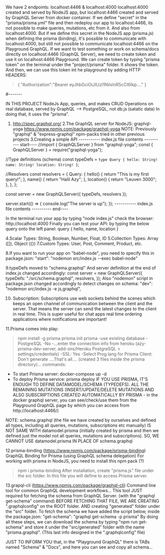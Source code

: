 We have 2 endpoints: localhost:4466 & localhost:4000
localhost:4000 created and served by NodeJS app, but localhost:4466 created and served by GraphQL Server from docker container. If we define "secret" in the "prisma/prisma.yml" file and then redeploy our app to localhost:4466, its not possible to make queries, mutations, etc from it. And also from localhost:4000. But if we define this secret in the NodeJS app (prisma.js) when defining the prisma (binding), it's possible to communicate with localhost:4000, but still not possible to communicate localhost:4466 on the Playground GraphQL. If we want to test something or work on schema/docs directly on localhost:4466 (GraphQL Server), we need to create token and use it on localhost:4466 Playground. We can create token by typing "prisma token" on the terminal under the "project/prisma" folder. It shows the token. And then, we can use this token int he playground by adding HTTP HEADERS:

> {
> "Authorization":"Bearer eyJhbGciOiJIUzI1NiIsInR5cCI6Ikp...."
> }

#-------

IN THIS PROJECT NodeJs App, queries, and makes CRUD Operations on real database, served by GraphQL --> PostgreSQL, not db.js (satatic data)
In doing that, it uses the "prisma".

1. http://spec.graphql.org/
   2.The GraphQL server for NodeJS: graphql-yoga
   https://www.npmjs.com/package/graphql-yoga
   NOTE: Previously "graphql" & "express-graphql" npm-packs tried in other previous projects
   3.Creating a simple API
   ----------- index.js file contents ---------- start----
   //import { GraphQLServer } from "graphql-yoga";
   const { GraphQLServer } = require("graphql-yoga");

//Type definitions (schema)
const typeDefs = `type Query { hello: String! name: String! location: String! }`;

//Resolvers
const resolvers = {
Query: {
hello() {
return "This is my first query!";
},
name() {
return "Halil Azy";
},
location() {
return "Leuven 3000";
},
},
};

const server = new GraphQLServer({ typeDefs, resolvers });

server.start(() => {
console.log("The server is up");
});
----------- index.js file contents ---------- end----

In the terminal run your app by typing "node index.js"
check the browser: http://localhost:4000
Finally you can test your API: by typing the below query onto the left panel:
query {
hello,
name,
location
}

4.Scalar Types: String, Boolean, Number, Float, ID
5.Collection Types: Array ([]), Object ({})
7.Custom Types: User, Post, Comment, Product, etc.

8.If you want to run your app on "babel-node", you need to specify this in package.json:
"start": "nodemon src/index.js --exec babel-node"

9.typeDefs moved to "schema.graphql"
And server definition at the end of index.js changed accordingly:
const server = new GraphQLServer({
typeDefs: "./src/schema.graphql",
resolvers,
});
Also "nodemon" script in package.json changed accordingly to detect changes on schema:
"dev": "nodemon src/index.js -e js,graphql",

10. Subscription:
    Subscriptions use web sockets behind the scenes which keeps an open channel of communication between the client and the server. That means the server can send the latest changes to the client in real time. This is super useful for chat apps real time ordering applications where notifications are important!

11.Prisma comes into play:

> npm install -g prisma
> prisma init prisma
> -use existing database
> -PostgreSQL
> -No
> -...enter the connection info from heroku (azy-prisma-dev-server, add-ons/Heroku PostgreSQL > settings/credentials)
> -SSL: Yes
> -Select Prog.lang for Prisma Client: Don't generate
> ....That's all.... (created 3 files inside the prisma directory)... commands:

- To start Prisma server: docker-compose up -d
- To deploy Prisma service: prisma deploy
  IF YOU USE PRISMA, IT'S ENOUGH TO DEFINE DATAMODEL/SCHEMA (TYPEDEFS). ALL THE REMAINING MUTATIONS (INSERT/UPDATE/DELETE MUTATIONS AND ALSO SUBSCRIPTIONS CREATED AUTOMATICALLY BY PRISMA - in the docker graphql server, you can see/check/use them from the Playground GraphQL page by which you can access from http://localhost:4466/)

NOTE: schema.graphql (the file we have created by ourselves and defined all types, including all queries, mutations, subscriptions etc manually) IS NOT SAME WITH datamodel.prisma (initially created by prisma and then we defined just the model not all queries, mutations and subscriptions). SO, WE CANNOT USE datamodel.prisma IN PLACE OF schema.graphql

12.prisma-binding (https://www.npmjs.com/package/prisma-binding)
GraphQL Binding for Prisma (using GraphQL schema delegation)
For working with prisma in NodeJS, you need to install this npm pack (?)

> npm i prisma-binding
> After installation, create "prisma.js" file under the src folder. In this file you will define to access Prisma server.

13.grapql-cli (https://www.npmjs.com/package/graphql-cli)
Command line tool for common GraphQL development workflows...
This tool JUST required for fetching the schema from GraphQL Server. (with the "graphql get-schema" command) BEFORE FETCHING THAT FILE, WE ARE CREATING ".graphqlconfig" on the ROOT folder. AND creating "generated" folder under the "src" folder. To fetch the schema we have added the script below, inside the package.json:
"get-schema": "graphql get-schema -p prisma"
By doing all these steps, we can download the schema by typing "npm run get-schema" and store it under the "src/generated" folder with the name "prisma.graphql". (This last info designed in the ".graphqlconfig" file)

JUST TO INFORM YOU that, in the "Playground GraphQL" there is TABs named "Schema" & "Docs", and here you can see and copy all schema...
